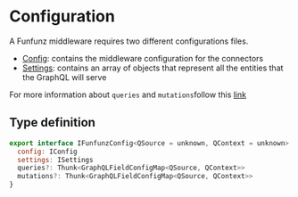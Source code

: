 # Configuration

A Funfunz middleware requires two different configurations files.

- [Config](configuration/config.md): contains the middleware configuration for the connectors
- [Settings](configuration/settings.md): contains an array of objects that represent all the entities that the GraphQL will serve

For more information about `queries` and `mutations`follow this [link](usage/customSchema.md)
## Type definition

```js
export interface IFunfunzConfig<QSource = unknown, QContext = unknown> {
  config: IConfig
  settings: ISettings
  queries?: Thunk<GraphQLFieldConfigMap<QSource, QContext>>
  mutations?: Thunk<GraphQLFieldConfigMap<QSource, QContext>>
}
```